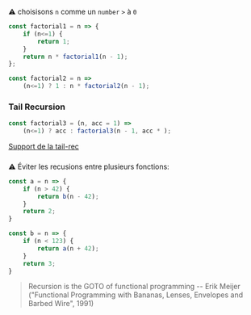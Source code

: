 
⚠️ choisisons `n` comme un `number` `>` à `0`

```typescript
const factorial1 = n => {
    if (n<=1) {
        return 1;
    }
    return n * factorial1(n - 1);
};

const factorial2 = n => 
    (n<=1) ? 1 : n * factorial2(n - 1);
```

### Tail Recursion

```typescript
const factorial3 = (n, acc = 1) =>
    (n<=1) ? acc : factorial3(n - 1, acc * ); 
```

[Support de la tail-rec](http://kangax.github.io/compat-table/es6/#test-proper_tail_calls_(tail_call_optimisation))

###
⚠️ Éviter les recusions entre plusieurs fonctions:

```typescript
const a = n => {
    if (n > 42) {
        return b(n - 42);
    }
    return 2;
}

const b = n => {
    if (n < 123) {
        return a(n + 42);
    }
    return 3;
}
```

> Recursion is the GOTO of functional programming
-- Erik Meijer ("Functional Programming with Bananas, Lenses, Envelopes and Barbed Wire", 1991) 